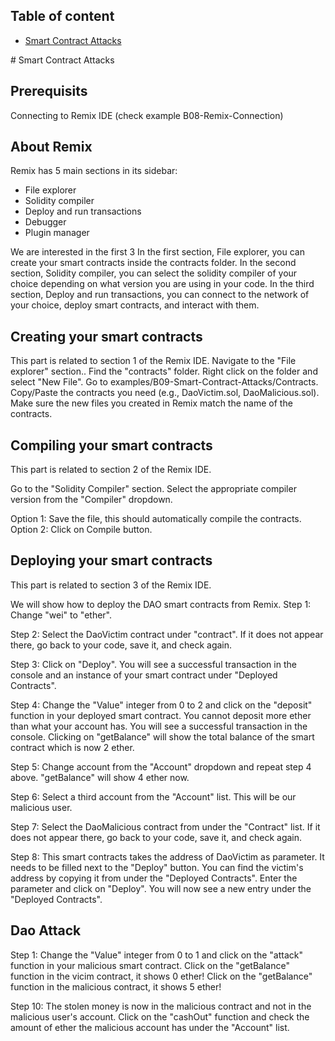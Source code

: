 ## Table of content

- [Smart Contract Attacks](#attacks-steps)

<a name="attacks-steps">
# Smart Contract Attacks

## Prerequisits

Connecting to Remix IDE (check example B08-Remix-Connection)

## About Remix
Remix has 5 main sections in its sidebar:
- File explorer
- Solidity compiler
- Deploy and run transactions
- Debugger
- Plugin manager

We are interested in the first 3
In the first section, File explorer, you can create your smart contracts inside the contracts folder.
In the second section, Solidity compiler, you can select the solidity compiler of your choice depending on what version you are using in your code.
In the third section, Deploy and run transactions, you can connect to the network of your choice, deploy smart contracts, and interact with them.

## Creating your smart contracts

This part is related to section 1 of the Remix IDE.
Navigate to the "File explorer" section..
Find the "contracts" folder.
Right click on the folder and select "New File".
Go to examples/B09-Smart-Contract-Attacks/Contracts.
Copy/Paste the contracts you need (e.g., DaoVictim.sol, DaoMalicious.sol).
Make sure the new files you created in Remix match the name of the contracts.

## Compiling your smart contracts

This part is related to section 2 of the Remix IDE.

Go to the "Solidity Compiler" section.
Select the appropriate compiler version from the "Compiler" dropdown.

Option 1: Save the file, this should automatically compile the contracts.
Option 2: Click on Compile button.

## Deploying your smart contracts

This part is related to section 3 of the Remix IDE.

We will show how to deploy the DAO smart contracts from Remix.
Step 1: Change "wei" to "ether".

Step 2: Select the DaoVictim contract under "contract". If it does not appear there, go back to your code, save it, and check again.

Step 3: Click on "Deploy". You will see a successful transaction in the console and an instance of your smart contract under "Deployed Contracts".

Step 4: Change the "Value" integer from 0 to 2 and click on the "deposit" function in your deployed smart contract. You cannot deposit more ether than what your account has. You will see a successful transaction in the console. Clicking on "getBalance" will show the total balance of the smart contract which is now 2 ether.

Step 5: Change account from the "Account" dropdown and repeat step 4 above. "getBalance" will show 4 ether now.

Step 6: Select a third account from the "Account" list. This will be our malicious user.

Step 7: Select the DaoMalicious contract from under the "Contract" list. If it does not appear there, go back to your code, save it, and check again.

Step 8: This smart contracts takes the address of DaoVictim as parameter. It needs to be filled next to the "Deploy" button. You can find the victim's address by copying it from under the "Deployed Contracts". Enter the parameter and click on "Deploy".
You will now see a new entry under the "Deployed Contracts".

## Dao Attack

Step 1: Change the "Value" integer from 0 to 1 and click on the "attack" function in your malicious smart contract. Click on the "getBalance" function in the vicim contract, it shows 0 ether! Click on the "getBalance" function in the malicious contract, it shows 5 ether!

Step 10: The stolen money is now in the malicious contract and not in the malicious user's account. Click on the "cashOut" function and check the amount of ether the malicious account has under the "Account" list.
